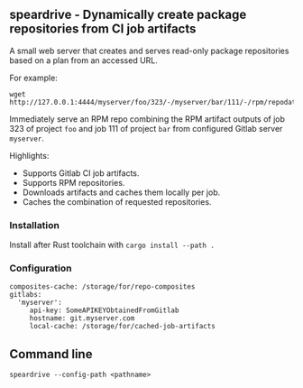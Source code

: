 ## speardrive - Dynamically create package repositories from CI job artifacts

A small web server that creates and serves read-only package repositories
based on a plan from an accessed URL.

For example:

```
wget http://127.0.0.1:4444/myserver/foo/323/-/myserver/bar/111/-/rpm/repodata/repomd.xml
```

Immediately serve an RPM repo combining the RPM artifact outputs of job 323 of
project `foo` and job 111 of project `bar` from configured Gitlab server
`myserver`.


Highlights:

* Supports Gitlab CI job artifacts.
* Supports RPM repositories.
* Downloads artifacts and caches them locally per job.
* Caches the combination of requested repositories.


### Installation

Install after Rust toolchain with `cargo install --path .`


### Configuration

```
composites-cache: /storage/for/repo-composites
gitlabs:
  'myserver':
     api-key: SomeAPIKEYObtainedFromGitlab
     hostname: git.myserver.com
     local-cache: /storage/for/cached-job-artifacts
```

## Command line

```
speardrive --config-path <pathname>
```
